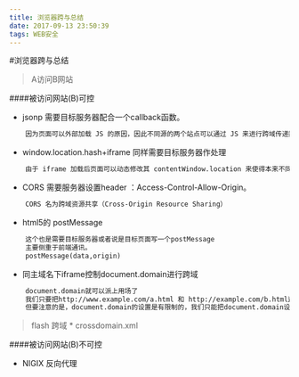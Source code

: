 ```yaml
---
title: 浏览器跨与总结
date: 2017-09-13 23:50:39
tags: WEB安全
---
```


#浏览器跨与总结

>A访问B网站

####被访问网站(B)可控

* jsonp 需要目标服务器配合一个callback函数。
```txt
    因为页面可以外部加载 JS 的原因，因此不同源的两个站点可以通过 JS 来进行跨域传递数据。

```

* window.location.hash+iframe 同样需要目标服务器作处理
```txt
    由于 iframe 加载后页面可以动态修改其 contentWindow.location 来使得本来不同源的情况下变得同源
```

* CORS  需要服务器设置header ：Access-Control-Allow-Origin。
```txt
    CORS 名为跨域资源共享（Cross-Origin Resource Sharing）

```

* html5的 postMessage
```txt
    这个也是需要目标服务器或者说是目标页面写一个postMessage
    主要侧重于前端通讯。
    postMessage(data,origin)
```

* 同主域名下iframe控制document.domain进行跨域
```txt
    document.domain就可以派上用场了
    我们只要把http://www.example.com/a.html 和 http://example.com/b.html这两个页面的document.domain都设成相同的域名就可以了。
    但要注意的是，document.domain的设置是有限制的，我们只能把document.domain设置成自身或更高一级的父域，且主域必须相同。
```

> flash 跨域
    * crossdomain.xml

####被访问网站(B)不可控
* NIGIX 反向代理
